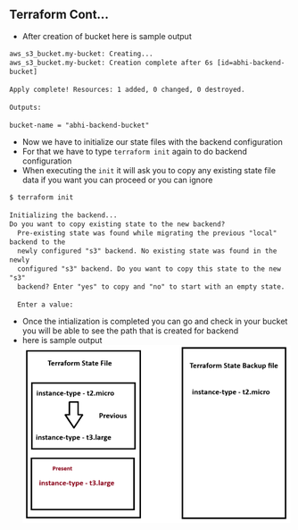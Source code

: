 ## Terraform Cont...
- After creation of bucket here is sample output
```
aws_s3_bucket.my-bucket: Creating...
aws_s3_bucket.my-bucket: Creation complete after 6s [id=abhi-backend-bucket]

Apply complete! Resources: 1 added, 0 changed, 0 destroyed.

Outputs:

bucket-name = "abhi-backend-bucket"
```
- Now we have to initialize our state files with the backend configuration
- For that we have to type `terraform init` again to do backend configuration
- When executing the `init` it will ask you to copy any existing state file data if you want you can proceed or you can ignore
```
$ terraform init

Initializing the backend...
Do you want to copy existing state to the new backend?
  Pre-existing state was found while migrating the previous "local" backend to the
  newly configured "s3" backend. No existing state was found in the newly
  configured "s3" backend. Do you want to copy this state to the new "s3"
  backend? Enter "yes" to copy and "no" to start with an empty state.

  Enter a value: 
```
- Once the intialization is completed you can go and check in your bucket you will be able to see the path that is created for backend
- here is sample output
![Privew](./Images/t5.png)